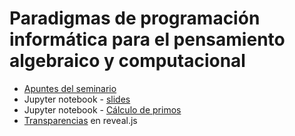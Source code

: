 # Paradigmas de programación informática para el pensamiento algebraico y computacional  

- [Apuntes del seminario](markdown/HelloMath.md)
- Jupyter notebook - [slides](notebooks/HelloMath.ipynb)
- Jupyter notebook - [Cálculo de primos](notebooks/Python_notebook_primes.ipynb)
- [Transparencias](slides/HelloMath.slides.html) en reveal.js